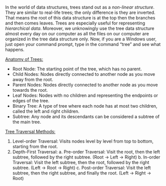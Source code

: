 In the world of data structures, trees stand out as a *non-linear structure*. They are similar to 
real-life trees; the only difference is they are inverted. That means the root of this data structure 
is at the top then the branches and then comes leaves. Trees are especially useful for representing 
*hierarchical data*. Moreover, we unknowingly use the tree data structure almost every day on our 
computer as all the files on our computer are organized in the tree data structure only. Now, if 
you are a Windows user, just open your command prompt, type in the command “tree” and see 
what happens.

<u>Anatomy of Trees:</u>
- Root Node: The starting point of the tree, which has no parent.
- Child Nodes: Nodes directly connected to another node as you move away from the root.
- Parent Nodes: Nodes directly connected to another node as you move towards the root.
- Leaf Nodes: Nodes with no children and representing the endpoints or edges of the tree.
- Binary Tree: A type of tree where each node has at most two children, called the left and
  right children.
- Subtree: Any node and its descendants can be considered a subtree of the main tree.

<u>Tree Traversal Methods:</u>
1. Level-order Traversal: Visits nodes level by level from top to bottom, starting from the root.
2. Depth-First Traversal:
  a. Pre-order Traversal: Visit the root, then the left subtree, followed by the
     right subtree. (Root → Left → Right)
  b. In-order Traversal: Visit the left subtree, then the root, followed by the
     right subtree. (Left → Root → Right)
  c. Post-order Traversal: Visit the left subtree, then the right subtree, and finally the
     root. (Left → Right → Root)
